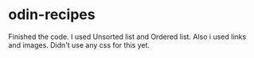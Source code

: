 # odin-recipes
Finished the code.
I used Unsorted list and Ordered list.
Also i used links and images.
Didn't use any css for this yet.
